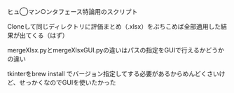 ヒュ◯マン○ンタフェース特論用のスクリプト

Cloneして同じディレクトリに評価まとめ（.xlsx）をぶちこめば全部適用した結果が出てくる（はず）

mergeXlsx.pyとmergeXlsxGUI.pyの違いはパスの指定をGUIで行えるかどうかの違い

tkinterをbrew install でバージョン指定してする必要があるからめんどくさいけど、せっかくなのでGUIを使いたかった
